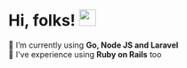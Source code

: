 <!-- ### Hi there 👋 -->
# Hi, folks! <img src="https://raw.githubusercontent.com/MartinHeinz/MartinHeinz/master/wave.gif" width="30px">

🌱 I’m currently using <strong>Go, Node JS and Laravel</strong> <br>
🌱 I've experience using <strong>Ruby on Rails</strong> too
